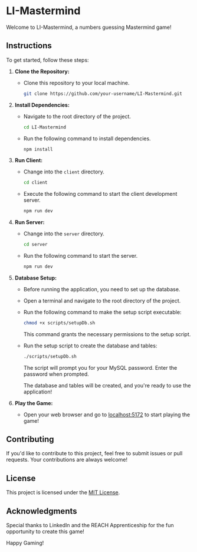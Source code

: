# LI-Mastermind

Welcome to LI-Mastermind, a numbers guessing Mastermind game!

## Instructions

To get started, follow these steps:

1. **Clone the Repository:**

   - Clone this repository to your local machine.

     ```bash
     git clone https://github.com/your-username/LI-Mastermind.git
     ```

2. **Install Dependencies:**

   - Navigate to the root directory of the project.

     ```bash
     cd LI-Mastermind
     ```

   - Run the following command to install dependencies.

     ```bash
     npm install
     ```

3. **Run Client:**

   - Change into the `client` directory.

     ```bash
     cd client
     ```

   - Execute the following command to start the client development server.

     ```bash
     npm run dev
     ```

4. **Run Server:**

   - Change into the `server` directory.

     ```bash
     cd server
     ```

   - Run the following command to start the server.

     ```bash
     npm run dev
     ```

5. **Database Setup:**

   - Before running the application, you need to set up the database.

   - Open a terminal and navigate to the root directory of the project.

   - Run the following command to make the setup script executable:

     ```bash
     chmod +x scripts/setupDb.sh
     ```

     This command grants the necessary permissions to the setup script.

   - Run the setup script to create the database and tables:

     ```bash
     ./scripts/setupDb.sh
     ```

     The script will prompt you for your MySQL password. Enter the password when prompted.

     The database and tables will be created, and you're ready to use the application!

6. **Play the Game:**
   - Open your web browser and go to [localhost:5172](http://localhost:5172) to start playing the game!

## Contributing

If you'd like to contribute to this project, feel free to submit issues or pull requests. Your contributions are always welcome!

## License

This project is licensed under the [MIT License](LICENSE.md).

## Acknowledgments

Special thanks to LinkedIn and the REACH Apprenticeship for the fun opportunity to create this game!

Happy Gaming!
